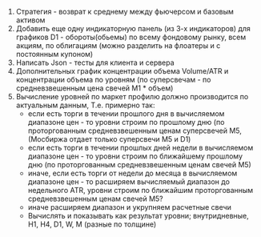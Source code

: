 
1. Стратегия - возврат к среднему между фьючерсом и базовым активом 
2. Добавить еще одну индикаторную панель (из 3-х индикаторов) для графиков D1 - обороты(обьемы)
   по всему фондовому рынку, всем акциям, по облигациям (можно разделить на флоатеры и с постоянным купоном)
3. Написать Json - тесты для клиента и сервера
4. Дополнительных график концентрации объема Volume/ATR и концентрации объема по уровням (по суперсвечам - 
   по средневзвешенным цена свечей М1 * объем)
5. Вычисление уровней по маркет профилю должно производится по актуальным данным,
    Т.е. примерно так:
   - если есть торги в течении прошлого дня в вычисляемом диапазоне цен - то уровни строим по прошлому дню
     (по проторгованным средневзвешенным ценам суперсвечей М5, (Мосбиржа отдает только суперсвечи М5 и D1)
   - если есть торги в течении прошлых дней недели в вычисляемом диапазоне цен - то уровни строим 
     по ближайшему  прошлому дню (по проторгованным средневзвешенным ценам свечей М5)
   - иначе, если есть торги от недели до месяца в вычисляемом диапазоне цен - то расширяем вычисляемый 
     диапазон до недельного ATR, уровни строим по ближайшим проторгованным средневзвешенным ценам свечей М5?
   - иначе расширяем диапазон и укрупняем расчетные свечи
   - Вычислять и показывать как результат уровни; внутридневные, H1, H4, D1, W, M (разные по толщине)